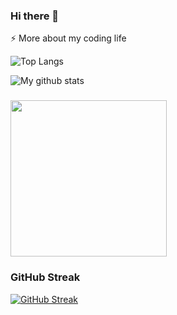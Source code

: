 ### Hi there 👋

⚡️ More about my coding life</summary>
<br />

![Top Langs](https://github-readme-stats.vercel.app/api/top-langs/?username=Phaneendra-Bottu&layout=compact&hide=css,html)

![My github stats](https://github-readme-stats.vercel.app/api?username=Phaneendra-Bottu&count_private=true&show_icons=true&theme=onedark)


### <img src="https://media.giphy.com/media/VTtANKl0beDFQRLDTh/giphy.gif" width="250">

### GitHub Streak
[![GitHub Streak](https://github-readme-streak-stats.herokuapp.com?user=Phaneendra-Bottu)](https://git.io/streak-stats)

<!--
**Phaneendra-Bottu/Phaneendra-Bottu** is a ✨ _special_ ✨ repository because its `README.md` (this file) appears on your GitHub profile.

Here are some ideas to get you started:

- 🔭 I’m currently working on ...
- 🌱 I’m currently learning ...
- 👯 I’m looking to collaborate on ...
- 🤔 I’m looking for help with ...
- 💬 Ask me about ...
- 📫 How to reach me: ...
- 😄 Pronouns: ...
- ⚡ Fun fact: ...
-->
